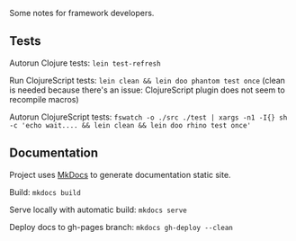 Some notes for framework developers.

## Tests

Autorun Clojure tests: `lein test-refresh`

Run ClojureScript tests: `lein clean && lein doo phantom test once`
(clean is needed because there's an issue: ClojureScript plugin does not seem to recompile macros)

Autorun ClojureScript tests: `fswatch -o ./src ./test | xargs -n1 -I{} sh -c 'echo wait.... && lein clean && lein doo rhino test once'`

## Documentation

Project uses [MkDocs](http://www.mkdocs.org/) to generate documentation static site.

Build: `mkdocs build`

Serve locally with automatic build: `mkdocs serve`

Deploy docs to gh-pages branch: `mkdocs gh-deploy --clean`
